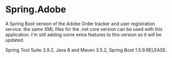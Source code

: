# Spring.Adobe

A Spring Boot version of the Adobe Order tracker and user registration service. the
same XML files for the .net core version can be used with this application. I'm still
adding some extra features to this version so it will be updated.

Spring Tool Suite 3.9.2, Java 8 and Maven 3.5.2, Spring Boot 1.5.9.RELEASE.